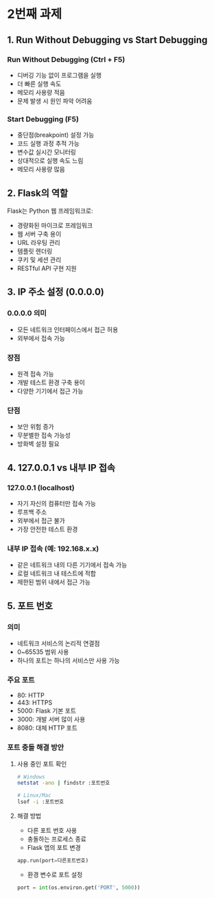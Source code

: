 # 2번째 과제

## 1. Run Without Debugging vs Start Debugging

### Run Without Debugging (Ctrl + F5)
- 디버깅 기능 없이 프로그램을 실행
- 더 빠른 실행 속도
- 메모리 사용량 적음
- 문제 발생 시 원인 파악 어려움

### Start Debugging (F5)
- 중단점(breakpoint) 설정 가능
- 코드 실행 과정 추적 가능
- 변수값 실시간 모니터링
- 상대적으로 실행 속도 느림
- 메모리 사용량 많음

## 2. Flask의 역할

Flask는 Python 웹 프레임워크로:
- 경량화된 마이크로 프레임워크
- 웹 서버 구축 용이
- URL 라우팅 관리
- 템플릿 렌더링
- 쿠키 및 세션 관리
- RESTful API 구현 지원

## 3. IP 주소 설정 (0.0.0.0)

### 0.0.0.0 의미
- 모든 네트워크 인터페이스에서 접근 허용
- 외부에서 접속 가능

### 장점
- 원격 접속 가능
- 개발 테스트 환경 구축 용이
- 다양한 기기에서 접근 가능

### 단점
- 보안 위험 증가
- 무분별한 접속 가능성
- 방화벽 설정 필요

## 4. 127.0.0.1 vs 내부 IP 접속

### 127.0.0.1 (localhost)
- 자기 자신의 컴퓨터만 접속 가능
- 루프백 주소
- 외부에서 접근 불가
- 가장 안전한 테스트 환경

### 내부 IP 접속 (예: 192.168.x.x)
- 같은 네트워크 내의 다른 기기에서 접속 가능
- 로컬 네트워크 내 테스트에 적합
- 제한된 범위 내에서 접근 가능

## 5. 포트 번호

### 의미
- 네트워크 서비스의 논리적 연결점
- 0~65535 범위 사용
- 하나의 포트는 하나의 서비스만 사용 가능

### 주요 포트
- 80: HTTP
- 443: HTTPS
- 5000: Flask 기본 포트
- 3000: 개발 서버 많이 사용
- 8080: 대체 HTTP 포트

### 포트 충돌 해결 방안
1. 사용 중인 포트 확인
   ```bash
   # Windows
   netstat -ano | findstr :포트번호
   
   # Linux/Mac
   lsof -i :포트번호
   ```

2. 해결 방법
   - 다른 포트 번호 사용
   - 충돌하는 프로세스 종료
   - Flask 앱의 포트 변경
   ```python
   app.run(port=다른포트번호)
   ```
   - 환경 변수로 포트 설정
   ```python
   port = int(os.environ.get('PORT', 5000))
   ```